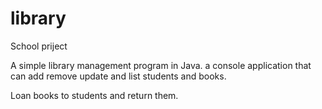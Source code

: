 # library
School priject

A simple library management program in Java.
a console application that can add remove update and list students and books.

Loan books to students and return them.
